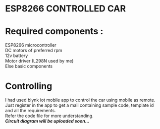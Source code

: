 # ESP8266 CONTROLLED CAR

# Required components :
ESP8266 microcontroller<br>
DC motors of preferred rpm<br>
12v battery<br>
Motor driver (L298N used by me)<br>
Else basic components

# Controlling
I had used blynk iot mobile app to control the car using mobile as remote.<br>
Just register in the app to get a mail containing sample code, template id and all the requirements.<br>
Refer the code file for more understanding.<br>
**<em>Circuit diagram will be uploaded soon...</em>**
